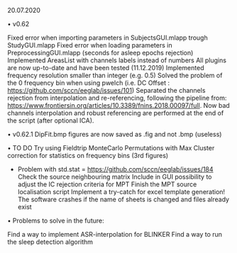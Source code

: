 ﻿20.07.2020

• v0.62

Fixed error when importing parameters in SubjectsGUI.mlapp trough StudyGUI.mlapp
Fixed error when loading parameters in PreprocessingGUI.mlapp (seconds for asleep epochs rejection)
Implemented AreasList with channels labels instead of numbers
All plugins are now up-to-date and have been tested (11.12.2019)
Implemented frequency resolution smaller than integer (e.g. 0.5)
Solved the problem of the 0 frequency bin when using pwelch (i.e. DC Offset : https://github.com/sccn/eeglab/issues/101)
Separated the channels rejection from interpolation and re-referencing, following the pipeline from: https://www.frontiersin.org/articles/10.3389/fnins.2018.00097/full. Now bad channels interpolation and robust referencing are performed at the end of the script (after optional ICA).

• v0.62.1
DipFit.bmp figures are now saved as .fig and not .bmp (useless)



• TO DO
Try using Fieldtrip MonteCarlo Permutations with Max Cluster correction for statistics on frequency bins (3rd figures)
- Problem with std.stat = https://github.com/sccn/eeglab/issues/184
Check the source neighbouring matrix
Include in GUI possibility to adjust the IC rejection criteria for MPT
Finish the MPT source localisation script
Implement a try-catch for excel template generation! The software crashes if the name of sheets is changed and files already exist


• Problems to solve in the future:

Find a way to implement ASR-interpolation for BLINKER
Find a way to run the sleep detection algorithm